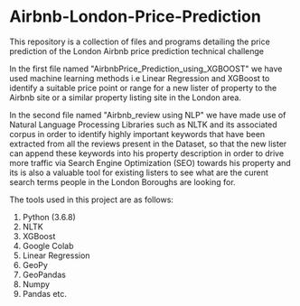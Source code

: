 # Airbnb-London-Price-Prediction
This repository is a collection of files and programs detailing the price prediction of the London Airbnb price prediction technical challenge

In the first file named "AirbnbPrice_Prediction_using_XGBOOST" we have used machine learning methods i.e Linear Regression and XGBoost to identify a suitable price point or range for a new lister of property to the Airbnb site or a similar property listing site in the London area.

In the second file named "Airbnb_review using NLP" we have made use of Natural Language Processing Libraries such as NLTK and its associated corpus in order to identify highly important keywords that have been extracted from all the reviews present in the Dataset, so that the new lister can append these keywords into his property description in order to drive more traffic via Search Engine Optimization (SEO) towards his property and its is also a valuable tool for existing listers to see what are the curent search terms people in the London Boroughs are looking for.

The tools used in this project are as follows:
1) Python (3.6.8)
2) NLTK
3) XGBoost
4) Google Colab
5) Linear Regression
6) GeoPy
7) GeoPandas
8) Numpy
9) Pandas etc.
